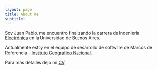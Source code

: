 ```yaml
---
layout: page
title: About me
subtitle: 
---
```


Soy Juan Pablo, me encuentro finalizando la carrera de [Ingeniería Electrónica](http://www.fi.uba.ar/es/node/201) en la Universidad de Buenos Aires.

Actualmente estoy en el equipo de desarrollo de software de Marcos de Referencia - [Instituto Geográfico Nacional](https://www.ign.gob.ar/).

Para más detalles dejo mi [CV](https://quiroga-juan.github.io/files/amplicador.pdf).
